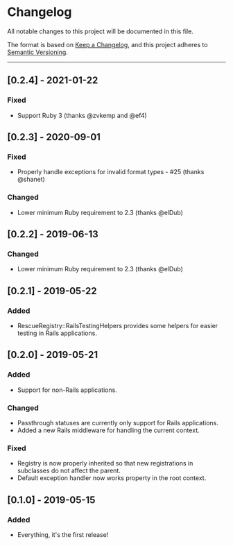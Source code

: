 # Changelog

All notable changes to this project will be documented in this file.

The format is based on [Keep a Changelog](https://keepachangelog.com/en/1.0.0/),
and this project adheres to [Semantic Versioning](https://semver.org/spec/v2.0.0.html).

---

## [0.2.4] - 2021-01-22
### Fixed
- Support Ruby 3 (thanks @zvkemp and @ef4)

## [0.2.3] - 2020-09-01
### Fixed
- Properly handle exceptions for invalid format types - #25 (thanks @shanet)

### Changed
- Lower minimum Ruby requirement to 2.3 (thanks @elDub)

## [0.2.2] - 2019-06-13
### Changed
- Lower minimum Ruby requirement to 2.3 (thanks @elDub)

## [0.2.1] - 2019-05-22
### Added
- RescueRegistry::RailsTestingHelpers provides some helpers for easier testing in Rails applications.

## [0.2.0] - 2019-05-21
### Added
- Support for non-Rails applications.
### Changed
- Passthrough statuses are currently only support for Rails applications.
- Added a new Rails middleware for handling the current context.
### Fixed
- Registry is now properly inherited so that new registrations in subclasses do not affect the parent.
- Default exception handler now works property in the root context.

## [0.1.0] - 2019-05-15
### Added
- Everything, it's the first release!
